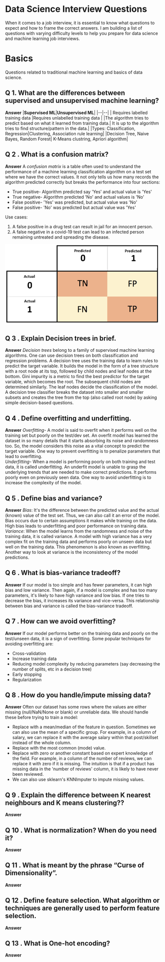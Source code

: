 
# Data Science Interview Questions

When it comes to a job interview, it is essential to know what questions to expect and how to frame the correct answers.
I am building a list of questions with varying difficulty levels to help you prepare for data science and machine learning job interviews.

# Basics

Questions related to traditional machine learning and basics of data science.

## Q 1. What are the differences between supervised and unsupervised machine learning?

**Answer**
|**Supervised ML**|**Unsupervised ML**|
|--|--|
| Requires labelled training data |Requires unlabelled training data |
|The algorithm tries to predict based on what it learned from training data.| It is up to the algorithm tries to find structure/pattern in the data.|
|Types: Classification, Regression|Clustering, Association rule learning|
|Decision Tree, Naive Bayes, Random Forest| K-Means clustring, Apriori algorithm|

## Q 2 . What is a confusion matrix?

**Answer**
A *confusion matrix* is a table often used to understand the performance of a machine learning classification algorithm on a test set where we have the correct values. It not only tells us how many records the algorithm predicted correctly but breaks the performance into four sections:
 - True positive- Algorithm predicted say 'Yes' and actual value is 'Yes'
 - True negative- Algorithm predicted 'No' and actual values is 'No'
 - False positive- 'Yes' was predicted, but actual value was 'No'
 - False positive- 'No' was predicted but actual value was 'Yes'

Use cases:
1. A false positive in a drug test can result in jail for an innocent person.
2. A false negative in a covid-19 test can lead to an infected person remaining untreated and spreading the disease.

![image of a confusion matrix](resources/confusion_matrix.jpg?raw=true "confusion matrix")

 
## Q 3 . Explain Decision trees in brief. 

**Answer**
*Decision trees* belong to a family of supervised machine learning algorithms. One can use decision trees on both classification and regression problems. 
A decision tree uses the training data to learn rules to predict the target variable. It builds the model in the form of a tree structure with a root node at its top, followed by child nodes and leaf nodes at the bottom. Gini impurity is a metric to find the best predictor for the target variable, which becomes the root. The subsequent child nodes are determined similarly. The leaf nodes decide the classification of the model.
A decision tree classifier breaks the dataset into smaller and smaller subsets and creates the tree from the top (also called root node) by asking simple decision-based questions. 

## Q 4 . Define overfitting and underfitting. 

**Answer**
*Overfitting*- A model is said to overfit when it performs well on the training set but poorly on the test/dev set. An overfit model has learned the dataset in so many details that it starts absorbing its noise and randomness too. So, the model considers this noise as a vital concept to predict the target variable. One way to prevent overfitting is to penalize parameters that lead to overfitting.<br>
*Underfitting*- When a model is performing poorly on both training and test data, it is called underfitting. An underfit model is unable to grasp the underlying trends that are needed to make correct predictions. It performs poorly even on previously seen data. One way to avoid underfitting is to increase the complexity of the model.

## Q 5 . Define bias and variance?

**Answer**
*Bias*: It's the difference between the predicted value and the actual (known) value of the test set. Thus, we can also call it an error of the model. Bias occurs due to certain assumptions it makes while training on the data. High bias leads to underfitting and poor performance on training data.<br>
*Variance*:  When the model learns from the randomness and noise of the training data, it is called variance. A model with high variance has a very complex fit on the training data and performs poorly on unseen data but well on the training data. This phenomenon is also known as overfitting. Another way to look at variance is the inconsistency of the model predictions. 

## Q 6 . What is bias-variance tradeoff?

**Answer**
If our model is too simple and has fewer parameters, it can high bias and low variance. Then again, if a model is complex and has too many parameters, it's likely to have high variance and low bias. If one tries to decrease the bias, it increases its variance and vice-versa. This relationship between bias and variance is called the bias-variance tradeoff.

## Q 7 . How can we avoid overfitting?

**Answer**
If our model performs better on the training data and poorly on the test/unseen data, it is a sign of overfitting. Some popular techniques for avoiding overfitting are:
 - Cross-validation
 - Increase training data
 - Reducing model complexity by reducing parameters (say decreasing the number of splits, etc in a decision tree)
 - Early stopping
 -  Regularization

## Q 8 . How do you handle/impute missing data?

**Answer**
Often our dataset has some rows where the values are either missing (null/NaN/None or blank) or unreliable data. We should handle these before trying to train a model:

 - Replace with a mean/median of the feature in question. Sometimes we can also use the mean of a specific group. For example, in a column of salary, we can replace it with the average salary within that post/skillset instead of the whole column.
 - Replace with the most common (mode) value.
 - Replace with zero or another constant based on expert knowledge of the field. For example, in a column of the number of reviews, we can replace it with zero if it is missing. The intuition is that if a product has missing data in the 'number of reviews' column, it is likely to have never been reviewed.
 - We can also use sklearn's KNNImputer to impute missing values.

## Q 9 . Explain the difference between K nearest neighbours and K means clustering??

**Answer**

## Q 10 . What is normalization? When do you need it?

**Answer**

## Q 11 . What is meant by the phrase “Curse of Dimensionality”.

**Answer**

## Q 12 . Define feature selection. What algorithm or techniques are generally used to perform feature selection.

**Answer**

## Q 13 . What is One-hot encoding?

**Answer**

